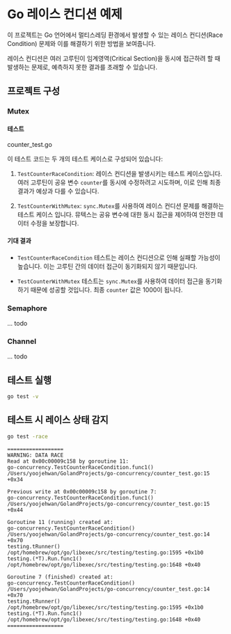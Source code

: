 # Go 레이스 컨디션 예제

이 프로젝트는 Go 언어에서 멀티스레딩 환경에서 발생할 수 있는 레이스 컨디션(Race Condition) 문제와 이를 해결하기 위한 방법을 보여줍니다.

레이스 컨디션은 여러 고루틴이 임계영역(Critical Section)을 동시에 접근하려 할 때 발생하는 문제로, 예측하지 못한 결과를 초래할 수 있습니다.

## 프로젝트 구성

### Mutex

#### 테스트

counter_test.go

이 테스트 코드는 두 개의 테스트 케이스로 구성되어 있습니다:

1. `TestCounterRaceCondition`: 레이스 컨디션을 발생시키는 테스트 케이스입니다. 여러 고루틴이 공유 변수 `counter`를 동시에 수정하려고 시도하며, 이로 인해 최종 결과가 예상과 다를 수
   있습니다.

2. `TestCounterWithMutex`: `sync.Mutex`를 사용하여 레이스 컨디션 문제를 해결하는 테스트 케이스 입니다. 뮤텍스는 공유 변수에 대한 동시 접근을 제어하여 안전한 데이터 수정을
   보장합니다.

#### 기대 결과

- `TestCounterRaceCondition` 테스트는 레이스 컨디션으로 인해 실패할 가능성이 높습니다. 이는 고루틴 간의 데이터 접근이 동기화되지 않기 때문입니다.

- `TestCounterWithMutex` 테스트는 `sync.Mutex`를 사용하여 데이터 접근을 동기화하기 때문에 성공할 것입니다. 최종 `counter` 값은 1000이 됩니다.

### Semaphore

... todo

### Channel

... todo

## 테스트 실행

```sh
go test -v

```



## 테스트 시 레이스 상태 감지

```sh
go test -race
```

```
==================
WARNING: DATA RACE
Read at 0x00c00009c158 by goroutine 11:
go-concurrency.TestCounterRaceCondition.func1()
/Users/yoojehwan/GolandProjects/go-concurrency/counter_test.go:15 +0x34

Previous write at 0x00c00009c158 by goroutine 7:
go-concurrency.TestCounterRaceCondition.func1()
/Users/yoojehwan/GolandProjects/go-concurrency/counter_test.go:15 +0x44

Goroutine 11 (running) created at:
go-concurrency.TestCounterRaceCondition()
/Users/yoojehwan/GolandProjects/go-concurrency/counter_test.go:14 +0x70
testing.tRunner()
/opt/homebrew/opt/go/libexec/src/testing/testing.go:1595 +0x1b0
testing.(*T).Run.func1()
/opt/homebrew/opt/go/libexec/src/testing/testing.go:1648 +0x40

Goroutine 7 (finished) created at:
go-concurrency.TestCounterRaceCondition()
/Users/yoojehwan/GolandProjects/go-concurrency/counter_test.go:14 +0x70
testing.tRunner()
/opt/homebrew/opt/go/libexec/src/testing/testing.go:1595 +0x1b0
testing.(*T).Run.func1()
/opt/homebrew/opt/go/libexec/src/testing/testing.go:1648 +0x40
==================
```

